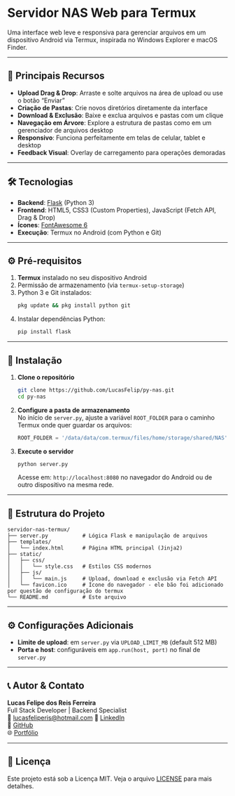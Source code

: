 # Servidor NAS Web para Termux

Uma interface web leve e responsiva para gerenciar arquivos em um dispositivo Android via Termux, inspirada no Windows Explorer e macOS Finder.

---

## 🌟 Principais Recursos

- **Upload Drag & Drop**: Arraste e solte arquivos na área de upload ou use o botão “Enviar”  
- **Criação de Pastas**: Crie novos diretórios diretamente da interface  
- **Download & Exclusão**: Baixe e exclua arquivos e pastas com um clique  
- **Navegação em Árvore**: Explore a estrutura de pastas como em um gerenciador de arquivos desktop  
- **Responsivo**: Funciona perfeitamente em telas de celular, tablet e desktop  
- **Feedback Visual**: Overlay de carregamento para operações demoradas

---

## 🛠️ Tecnologias

- **Backend**: [Flask](https://flask.palletsprojects.com/) (Python 3)  
- **Frontend**: HTML5, CSS3 (Custom Properties), JavaScript (Fetch API, Drag & Drop)  
- **Ícones**: [FontAwesome 6](https://fontawesome.com/)  
- **Execução**: Termux no Android (com Python e Git)

---

## ⚙️ Pré-requisitos

1. **Termux** instalado no seu dispositivo Android  
2. Permissão de armazenamento (via `termux-setup-storage`)  
3. Python 3 e Git instalados:
   ```bash
   pkg update && pkg install python git
4. Instalar dependências Python:
   ```bash
   pip install flask
   ```

---

## 🚀 Instalação

1. **Clone o repositório**
   ```bash
   git clone https://github.com/LucasFelip/py-nas.git
   cd py-nas
   ```

2. **Configure a pasta de armazenamento**  
   No início de `server.py`, ajuste a variável `ROOT_FOLDER` para o caminho Termux onde quer guardar os arquivos:
   ```python
   ROOT_FOLDER = '/data/data/com.termux/files/home/storage/shared/NAS'
   ```

3. **Execute o servidor**
   ```bash
   python server.py
   ```
   Acesse em: `http://localhost:8080` no navegador do Android ou de outro dispositivo na mesma rede.

---

## 📂 Estrutura do Projeto

```text
servidor-nas-termux/
├── server.py           # Lógica Flask e manipulação de arquivos
├── templates/
│   └── index.html      # Página HTML principal (Jinja2)
├── static/
│   ├── css/
│   │   └── style.css   # Estilos CSS modernos
│   ├── js/
│   │   └── main.js     # Upload, download e exclusão via Fetch API
│   └── favicon.ico     # Ícone do navegador - ele bão foi adicionado por questão de configuração do termux
└── README.md           # Este arquivo
```

---

## ⚙️ Configurações Adicionais

- **Limite de upload**: em `server.py` via `UPLOAD_LIMIT_MB` (default 512 MB)
- **Porta e host**: configuráveis em `app.run(host, port)` no final de `server.py`

---

## 📞 Autor & Contato

**Lucas Felipe dos Reis Ferreira**  
Full Stack Developer | Backend Specialist  
📧 lucasfeliperis@hotmail.com
🔗 [LinkedIn](https://linkedin.com/in/lucas-ferreira-5247b1221)  
🐙 [GitHub](https://github.com/LucasFelip)  
🌐 [Portfólio](https://lucasfelipe.netlify.app)

---

## 📝 Licença

Este projeto está sob a Licença MIT. Veja o arquivo [LICENSE](LICENSE) para mais detalhes.
